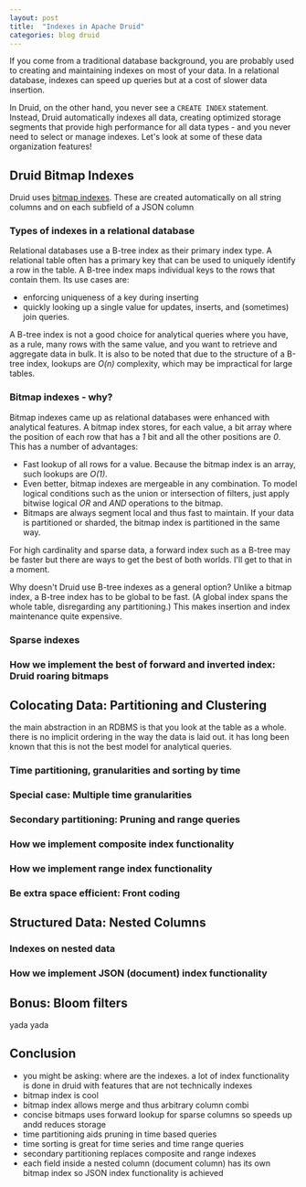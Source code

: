 ```yaml
---
layout: post
title:  "Indexes in Apache Druid"
categories: blog druid
---
```


If you come from a traditional database background, you are probably used to creating and maintaining indexes on most of your data. In a relational database, indexes can speed up queries but at a cost of slower data insertion.

In Druid, on the other hand, you never see a `CREATE INDEX` statement. Instead, Druid automatically indexes all data, creating optimized storage segments that provide high performance for all data types - and you never need to select or manage indexes. Let's look at some of these data organization features!

## Druid Bitmap Indexes

Druid uses [bitmap indexes](https://en.wikipedia.org/wiki/Bitmap_index). These are created automatically on all string columns and on each subfield of a JSON column

### Types of indexes in a relational database

Relational databases use a B-tree index as their primary index type. A relational table often has a primary key that can be used to uniquely identify a row in the table. A B-tree index maps individual keys to the rows that contain them. Its use cases are:

- enforcing uniqueness of a key during inserting
- quickly looking up a single value for updates, inserts, and (sometimes) join queries.

A B-tree index is not a good choice for analytical queries where you have, as a rule, many rows with the same value, and you want to  retrieve and aggregate data in bulk. It is also to be noted that due to the structure of a B-tree index, lookups are _O(n)_ complexity, which may be impractical for large tables.

### Bitmap indexes - why?

Bitmap indexes came up as relational databases were enhanced with analytical features. A bitmap index stores, for each value, a bit array where the position of each row that has a _1_ bit and all the other positions are _0_. This has a number of advantages:

- Fast lookup of all rows for a value. Because the bitmap index is an array, such lookups are _O(1)_. 
- Even better, bitmap indexes are mergeable in any combination. To model logical conditions such as the union or intersection of filters, just apply bitwise logical _OR_ and _AND_ operations to the bitmap.
- Bitmaps are always segment local and thus fast to maintain. If your data is partitioned or sharded, the bitmap index is partitioned in the same way.

For high cardinality and sparse data, a forward index such as a B-tree may be faster but there are ways to get the best of both worlds. I'll get to that in a moment.

Why doesn't Druid use B-tree indexes as a general option? Unlike a bitmap index, a B-tree index has to be global to be fast. (A global index spans the whole table, disregarding any partitioning.) This makes insertion and index maintenance quite expensive.

### Sparse indexes

### How we implement the best of forward and inverted index: Druid roaring bitmaps


## Colocating Data: Partitioning and Clustering

the main abstraction in an RDBMS is that you look at the table as a whole. there is no implicit ordering in the way the data is laid out. it has long been known that this is not the best model for analytical queries. 

### Time partitioning, granularities and sorting by time

### Special case: Multiple time granularities

### Secondary partitioning: Pruning and range queries

### How we implement composite index functionality

### How we implement range index functionality

### Be extra space efficient: Front coding


## Structured Data: Nested Columns

### Indexes on nested data

### How we implement JSON (document) index functionality


## Bonus: Bloom filters

yada yada

## Conclusion

- you might be asking: where are the indexes. a lot of index functionality is done in druid with features that are not technically indexes
- bitmap index is cool
- bitmap index allows merge and thus arbitrary column combi
- concise bitmaps uses forward lookup for sparse columns so speeds up andd reduces storage
- time partitioning aids pruning in time based queries
- time sorting is great for time series and time range queries
- secondary partitioning replaces composite and range indexes
- each field inside a nested column (document column) has its own bitmap index so JSON index functionality is achieved
